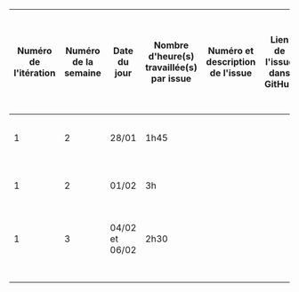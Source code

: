 ﻿| Numéro de l'itération | Numéro de la semaine | Date du jour | Nombre d'heure(s) travaillée(s) par issue | Numéro et description de l'issue | Lien de l'issue dans GitHub | Liste des commentaires pertinents dans les commits de l'issue | Un lien cliquable vers la page en ligne ou le document dans GitHub |
|-----------------------|----------------------|--------------|-------------------------------------|----------------------------------|-----------------------------|---------------------------------------------------------------|--------------------------------------------------------------------|
|               1        |               2       |         28/01     |                 1h45                    |                                  |                             |          Création des maquettes des pages "Paiement" et "Boutique"                                              |                                                                    |
|               1        |            2          |      01/02        |                 3h                    |                                  |                             |            Création de la sidebar_right qui est la sidebar_utilisateur                        |                                                                    |
|               1        |            3          |     04/02 et 06/02         |                2h30                     |                                  |                             |              Création de l'architecture de la BD avec un diagramme de classes                                |                                                                    |
|                    |                   |             |                                  |                                  |                             |                                   |                                                                    |
|                    |                   |            |                                    |                                  |                             |                                   |                                                                    |
|                   |                   |             |                                    |                                  |                             |                                   |                                                                    |
|                     |                    |             |                                   |                                  |                             |                               |                                                                    |